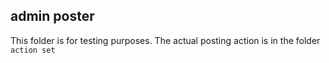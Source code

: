 ## admin poster
This folder is for testing purposes. The actual posting action is in the folder `action set`

